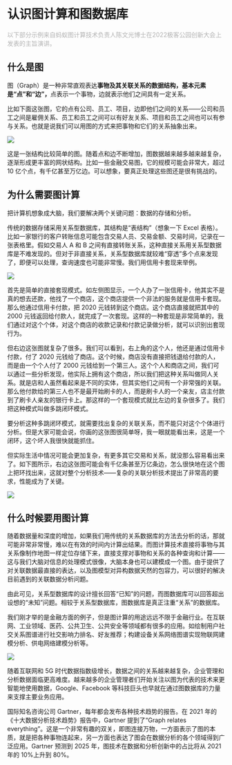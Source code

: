 # 认识图计算和图数据库

<p style="color: rgb(178, 178, 178);">以下部分示例来自蚂蚁图计算技术负责人陈文光博士在2022极客公园创新大会上发表的主旨演讲。</p>

## 什么是图

图（Graph）是一种非常直观表达<strong>事物及其关联关系的数据结构，基本元素是“点”和“边”，</strong>点表示一个事物，边就表示他们之间具有一定关系。

比如下面这张图，它的点有公司、员工、项目，边即他们之间的关系——公司和员工之间是雇佣关系、员工和员工之间可以有好友关系、项目和员工之间也可以有参与关系。也就是说我们可以用图的方式来把事物和它们的关系抽象出来。

![](https://gw.alipayobjects.com/mdn/rms_fa12c2/afts/img/A*QT2hRbUkNkUAAAAAAAAAAAAAARQnAQ)

这是一张结构比较简单的图。随着点和边不断增加，图数据越来越多越来越复杂，逐渐形成更丰富的网状结构。比如一些金融交易图，它的规模可能会非常大，超过 10 亿个点，有千亿甚至万亿边。可以想象，要真正处理这些图还是很有挑战的。

## 为什么需要图计算

把计算机想象成大脑，我们要解决两个关键问题：数据的存储和分析。

传统的数据存储采用关系型数据库，其结构是“表结构”（想象一下 Excel 表格）。比如一家银行的客户转账信息可能包含交易人员、交易金额、交易时间，记录在一张表格里。假如交易人 A 和 B 之间有直接转账关系，这种直接关系用关系型数据库是不难发现的。但对于非直接关系，关系型数据库就较难“穿透”多个点来发现了，即便可以处理，查询速度也可能非常慢。我们用信用卡套现来举例。

![](https://gw.alipayobjects.com/mdn/rms_fa12c2/afts/img/A*KOXVQ5gifFAAAAAAAAAAAAAAARQnAQ)

首先是简单的直接套现模式。如左侧图显示，一个人办了一张信用卡，他其实不是真的想去还款，他找了一个商店，这个商店提供一个非法的服务就是信用卡套现。那么他通过信用卡付款，把 2020 元钱转到这个商店。这个商店直接就把其中的 2000 元钱返回给付款人，就完成了一次套现。这样的一种套现是非常简单的，我们通过对这个个体，对这个商店的收款记录和付款记录做分析，就可以识别出套现行为。

但右边这张图就复杂了很多。我们可以看到，右上角的这个人，他还是通过信用卡付款，付了 2020 元钱给了商店。这个时候，商店没有直接把钱退给付款的人，而是由一个个人付了 2000 元钱给到一个第三人。这个个人和商店之间，我们可以通过一些分析发现，他实际上拥有这个商店，所以我们把这种关系叫做同人关系。就是店和人虽然看起来是不同的实体，但其实他们之间有一个非常强的关联。那么他付款给的第三人也不是最开始刷卡的人，而是刷卡人的一个亲友，店主付款到了刷卡人亲友的银行卡上。那这样的一个套现模式就比左边的复杂很多了。我们把这种模式叫做多跳闭环模式。

要分析这种多跳闭环模式，就需要找出复杂的关联关系，而不能只对这个个体进行分析。但是大家可能会说，你画的这张图很简单呀，我一眼就能看出来，这是一个闭环，这个坏人我很快就能抓住。

但实际生活中情况可能会更加复杂，有更多其它交易和关系，就没那么容易看出来了。如下图所示，右边这张图可能会有千亿条甚至万亿条边，怎么很快地在这个图上把环找出来，这就对整个分析技术——复杂的关联分析技术提出了非常高的要求，性能成为了关键。

![](https://gw.alipayobjects.com/mdn/rms_fa12c2/afts/img/A*jgyAQIR_Tr0AAAAAAAAAAAAAARQnAQ)

## 什么时候要用图计算

随着数据量和深度的增加，如果我们用传统的关系数据库的方法去分析的话，那就可能非常非常慢，难以在有效的时间内计算出结果。而图计算技术直接将事物与其关系像制作地图一样定位存储下来，直接支撑对事物和关系的各种查询和计算——这与我们大脑对信息的处理模式很像，大脑本身也可以建模成一个图。由于提供了对关联数据最直接的表达，以及图模型对异构数据天然的包容力，可以很好的解决目前遇到的关联数据分析问题。

由此可见，关系型数据库的设计擅长回答“已知”的问题，而图数据库可以回答超出设想的“未知”问题。相较于关系型数据库，图数据库是真正注重“关系”的数据库。

我们刚才举的是金融方面的例子，但是图计算的用途远远不限于金融行业。在互联网、工业领域、医药、公共卫生、公共安全等领域都有很多的应用。如绘制用户社交关系图谱进行社交影响力排名、好友推荐；构建设备关系网络图谱实现物联网建模分析、供电网络建模分析等。

![](https://gw.alipayobjects.com/mdn/rms_fa12c2/afts/img/A*oL_8SY1wfC8AAAAAAAAAAAAAARQnAQ)

随着互联网和 5G 时代数据指数级增长，数据之间的关系越来越复杂，企业管理和分析数据面临更高难度。越来越多的企业管理者们开始关注以图为代表的技术来更智能地使用数据，Google、Facebook 等科技巨头也早就在通过图数据库的力量来支撑主要业务应用。

国际知名咨询公司 Gartner，每年都会发布各种技术趋势的报告。在 2021 年的《十大数据分析技术趋势》报告中，Gartner 提到了“Graph relates everything”。这是一个非常有趣的双关，即图连接万物，一方面表示了图的本质，就是把各种事物连起来，另一方面也表达了图会在数据分析的各个领域得到广泛应用。Gartner 预测到 2025 年，图技术在数据和分析创新中的占比将从 2021 年的 10%上升到 80%。
